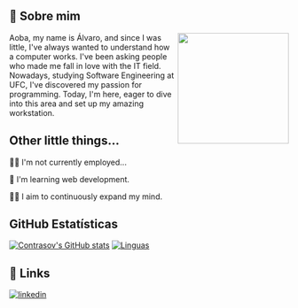 
## 🚀 Sobre mim
<img align="right" width="200" src="https://media.tenor.com/NTcLs_Su1c8AAAAd/arthur-morgan-rdr2.gif" />


Aoba, my name is Álvaro, and since I was little, I've always wanted to understand how a computer works. I've been asking people who made me fall in love with the IT field. Nowadays, studying Software Engineering at UFC, I've discovered my passion for programming. Today, I'm here, eager to dive into this area and set up my amazing workstation.


## Other little things...
👩‍💻 I'm not currently employed...

🧠 I'm learning web development.

👯‍♀️ I aim to continuously expand my mind.

## **GitHub Estatísticas**

[![Contrasov's GitHub stats](https://github-readme-stats.vercel.app/api?username=contrasov)](https://github.com/contrasov/github-readme-stats)
[![Linguas](https://github-readme-stats.vercel.app/api/top-langs/?username=contrasov&layout=compact)](https://github.com/contrasov/github-readme-stats)





## 🔗 Links
[![linkedin](https://img.shields.io/badge/linkedin-0A66C2?style=for-the-badge&logo=linkedin&logoColor=white)](https://www.linkedin.com/in/%C3%A1lvaro-santos-669354203/)

